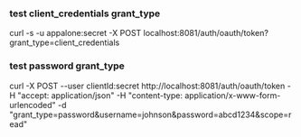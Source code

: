 
### test client_credentials grant_type 

curl -s -u appalone:secret -X POST localhost:8081/auth/oauth/token?grant_type=client_credentials	
	
### test password grant_type

curl -X POST --user clientId:secret http://localhost:8081/auth/oauth/token -H "accept: application/json" -H "content-type: application/x-www-form-urlencoded" -d "grant_type=password&username=johnson&password=abcd1234&scope=read"
